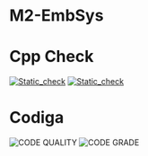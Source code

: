 # M2-EmbSys
# Cpp Check
[![Static_check](https://github.com/chaitanya1221/M2-EmbSys/actions/workflows/build.yml/badge.svg)](https://github.com/chaitanya1221/M2-EmbSys/actions/workflows/build.yml)
[![Static_check](https://github.com/SriramYaswanth/M2-EmbSys/actions/workflows/cppcheck.yml/badge.svg)](https://github.com/SriramYaswanth/M2-EmbSys/actions/workflows/cppcheck.yml)
 # Codiga
![CODE QUALITY](https://api.codiga.io/project/31794/score/svg)
![CODE GRADE](https://api.codiga.io/project/31794/status/svg)
